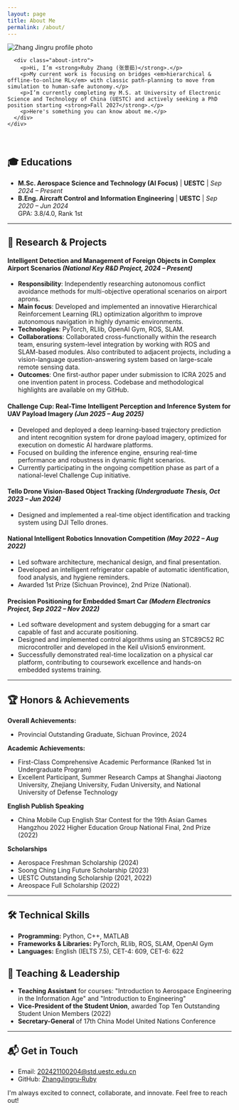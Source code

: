 ```yaml
---
layout: page
title: About Me
permalink: /about/
---
```


<section class="about-hero">
  <div class="container">
    <div class="about-wrapper">
      <div class="about-image">
        <img src="{{ site.baseurl }}/images/02.jpg" alt="Zhang Jingru profile photo" />
      </div>

      <div class="about-intro">
        <p>Hi, I’m <strong>Ruby Zhang (张景茹)</strong>.</p>
        <p>My current work is focusing on bridges <em>hierarchical & offline‑to‑online RL</em> with classic path‑planning to move from simulation to human‑safe autonomy.</p>
        <p>I’m currently completing my M.S. at University of Electronic Science and Technology of China (UESTC) and actively seeking a PhD position starting <strong>Fall 2027</strong>.</p>
        <p>Here's something you can know about me.</p>
      </div>
    </div>
  </div>
</section>

<div style="margin-top: 4rem;"></div>

## 🎓 Educations

- **M.Sc. Aerospace Science and Technology (AI Focus)** | **UESTC** | *Sep 2024 – Present*  
- **B.Eng. Aircraft Control and Information Engineering** | **UESTC** | *Sep 2020 – Jun 2024*  
  GPA: 3.8/4.0, Rank 1st

---

## 🚀 Research & Projects

#### Intelligent Detection and Management of Foreign Objects in Complex Airport Scenarios *(National Key R&D Project, 2024 – Present)*

- **Responsibility**: Independently researching autonomous conflict avoidance methods for multi-objective operational scenarios on airport aprons.
- **Main focus**: Developed and implemented an innovative Hierarchical Reinforcement Learning (RL) optimization algorithm to improve autonomous navigation in highly dynamic environments.
- **Technologies**: PyTorch, RLlib, OpenAI Gym, ROS, SLAM.
- **Collaborations**: Collaborated cross-functionally within the research team, ensuring system-level integration by working with ROS and SLAM-based modules. Also contributed to adjacent projects, including a vision-language question-answering system based on large-scale remote sensing data.
- **Outcomes**: One first-author paper under submission to ICRA 2025 and one invention patent in process. Codebase and methodological highlights are available on my GitHub.

#### Challenge Cup: Real-Time Intelligent Perception and Inference System for UAV Payload Imagery *(Jun 2025 – Aug 2025)*

- Developed and deployed a deep learning-based trajectory prediction and intent recognition system for drone payload imagery, optimized for execution on domestic AI hardware platforms.
- Focused on building the inference engine, ensuring real-time performance and robustness in dynamic flight scenarios.
- Currently participating in the ongoing competition phase as part of a national-level Challenge Cup initiative.

#### Tello Drone Vision-Based Object Tracking *(Undergraduate Thesis, Oct 2023 – Jun 2024)*

- Designed and implemented a real-time object identification and tracking system using DJI Tello drones.

#### National Intelligent Robotics Innovation Competition *(May 2022 – Aug 2022)*

- Led software architecture, mechanical design, and final presentation.
- Developed an intelligent refrigerator capable of automatic identification, food analysis, and hygiene reminders.
- Awarded 1st Prize (Sichuan Province), 2nd Prize (National).

#### Precision Positioning for Embedded Smart Car *(Modern Electronics Project, Sep 2022 – Nov 2022)*

- Led software development and system debugging for a smart car capable of fast and accurate positioning.
- Designed and implemented control algorithms using an STC89C52 RC microcontroller and developed in the Keil uVision5 environment.
- Successfully demonstrated real-time localization on a physical car platform, contributing to coursework excellence and hands-on embedded systems training.

---

## 🏆 Honors & Achievements

**Overall Achievements:**
- Provincial Outstanding Graduate, Sichuan Province, 2024

**Academic Achievements:**
- First-Class Comprehensive Academic Performance (Ranked 1st in Undergraduate Program)
- Excellent Participant, Summer Research Camps at Shanghai Jiaotong University, Zhejiang University, Fudan University, and National University of Defense Technology

**English Publish Speaking**
- China Mobile Cup English Star Contest for the 19th Asian Games Hangzhou 2022 Higher Education Group National Final, 2nd Prize (2022)

**Scholarships**
- Aerospace Freshman Scholarship (2024)
- Soong Ching Ling Future Scholarship (2023)
- UESTC Outstanding Scholarship (2021, 2022)
- Areospace Full Scholarship (2022)

---

## 🛠 Technical Skills

- **Programming:** Python, C++, MATLAB
- **Frameworks & Libraries:** PyTorch, RLlib, ROS, SLAM, OpenAI Gym
- **Languages:** English (IELTS 7.5), CET-4: 609, CET-6: 622

## 🌟 Teaching & Leadership

- **Teaching Assistant** for courses: "Introduction to Aerospace Engineering in the Information Age" and "Introduction to Engineering"
- **Vice-President of the Student Union**, awarded Top Ten Outstanding Student Union Members (2022)
- **Secretary-General** of 17th China Model United Nations Conference

---

## 📬 Get in Touch

- Email: [202421100204@std.uestc.edu.cn](mailto:202421100204@std.uestc.edu.cn)
- GitHub: [ZhangJingru-Ruby](https://github.com/ZhangJingru-Ruby)

I'm always excited to connect, collaborate, and innovate. Feel free to reach out!
